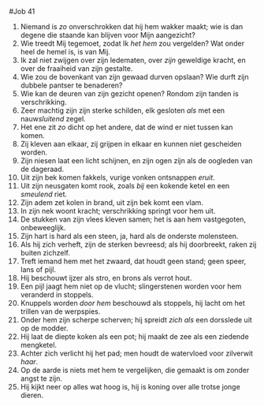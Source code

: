#Job 41
1. Niemand is *zo* onverschrokken dat hij hem wakker maakt; wie is dan degene die staande kan blijven voor Mijn aangezicht? 
2. Wie treedt Mij tegemoet, zodat Ik *het hem* zou vergelden? Wat onder heel de hemel is, is van Mij. 
3. Ik zal niet zwijgen over zijn ledematen, over *zijn* geweldige kracht, en over de fraaiheid van zijn gestalte. 
4. Wie zou de bovenkant van zijn gewaad durven opslaan? Wie durft zijn dubbele pantser te benaderen? 
5. Wie kan de deuren van zijn gezicht openen? Rondom zijn tanden is verschrikking. 
6. Zeer machtig zijn zijn sterke schilden, elk gesloten *als* met een nauw*sluitend* zegel. 
7. Het ene zit *zo* dicht op het andere, dat de wind er niet tussen kan komen. 
8. Zij kleven aan elkaar, zij grijpen in elkaar en kunnen niet gescheiden worden. 
9. Zijn niesen laat een licht schijnen, en zijn ogen zijn als de oogleden van de dageraad. 
10. Uit zijn bek komen fakkels, vurige vonken ontsnappen *eruit*. 
11. Uit zijn neusgaten komt rook, zoals *bij* een kokende ketel en een *smeulend* riet. 
12. Zijn adem zet kolen in brand, uit zijn bek komt een vlam. 
13. In zijn nek woont kracht; verschrikking springt voor hem uit. 
14. De stukken van zijn vlees kleven samen; het is aan hem vastgegoten, onbeweeglijk. 
15. Zijn hart is hard als een steen, ja, hard als de onderste molensteen. 
16. Als hij zich verheft, zijn de sterken bevreesd; als hij doorbreekt, raken zij buiten zichzelf. 
17. Treft iemand hem met het zwaard, dat houdt geen stand; geen speer, lans of pijl. 
18. Hij beschouwt ijzer als stro, en brons als verrot hout. 
19. Een pijl jaagt hem niet op de vlucht; slingerstenen worden voor hem veranderd in stoppels. 
20. Knuppels worden *door hem* beschouwd als stoppels, hij lacht om het trillen van de werpspies. 
21. Onder hem zijn scherpe scherven; hij spreidt *zich als* een dorsslede uit op de modder. 
22. Hij laat de diepte koken als een pot; hij maakt de zee als een ziedende mengketel. 
23. Achter zich verlicht hij het pad; men houdt de watervloed voor zilverwit *haar*. 
24. Op de aarde is niets met hem te vergelijken, die gemaakt is om zonder angst te zijn. 
25. Hij kijkt neer op alles wat hoog is, hij is koning over alle trotse jonge dieren.

